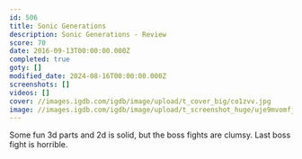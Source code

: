 ```yaml
---
id: 506
title: Sonic Generations
description: Sonic Generations - Review
score: 70
date: 2016-09-13T00:00:00.000Z
completed: true
goty: []
modified_date: 2024-08-16T00:00:00.000Z
screenshots: []
videos: []
cover: //images.igdb.com/igdb/image/upload/t_cover_big/co1zvv.jpg
image: //images.igdb.com/igdb/image/upload/t_screenshot_huge/uje9mvomfjh4xebzg3ty.jpg
---
```

Some fun 3d parts and 2d is solid, but the boss fights are clumsy. Last boss fight is horrible.